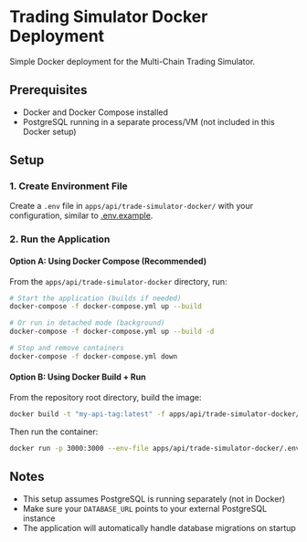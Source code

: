 # Trading Simulator Docker Deployment

Simple Docker deployment for the Multi-Chain Trading Simulator.

## Prerequisites

- Docker and Docker Compose installed
- PostgreSQL running in a separate process/VM (not included in this Docker setup)

## Setup

### 1. Create Environment File

Create a `.env` file in `apps/api/trade-simulator-docker/` with your configuration, similar to [.env.example](../.env.example).

### 2. Run the Application

#### Option A: Using Docker Compose (Recommended)

From the `apps/api/trade-simulator-docker` directory, run:

```bash
# Start the application (builds if needed)
docker-compose -f docker-compose.yml up --build

# Or run in detached mode (background)
docker-compose -f docker-compose.yml up --build -d

# Stop and remove containers
docker-compose -f docker-compose.yml down
```

#### Option B: Using Docker Build + Run

From the repository root directory, build the image:

```bash
docker build -t "my-api-tag:latest" -f apps/api/trade-simulator-docker/Dockerfile .
```

Then run the container:

```bash
docker run -p 3000:3000 --env-file apps/api/trade-simulator-docker/.env my-api-tag:latest
```

## Notes

- This setup assumes PostgreSQL is running separately (not in Docker)
- Make sure your `DATABASE_URL` points to your external PostgreSQL instance
- The application will automatically handle database migrations on startup
